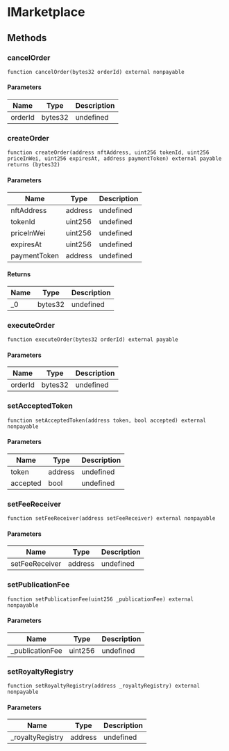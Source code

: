 # IMarketplace









## Methods

### cancelOrder

```solidity
function cancelOrder(bytes32 orderId) external nonpayable
```





#### Parameters

| Name | Type | Description |
|---|---|---|
| orderId | bytes32 | undefined |

### createOrder

```solidity
function createOrder(address nftAddress, uint256 tokenId, uint256 priceInWei, uint256 expiresAt, address paymentToken) external payable returns (bytes32)
```





#### Parameters

| Name | Type | Description |
|---|---|---|
| nftAddress | address | undefined |
| tokenId | uint256 | undefined |
| priceInWei | uint256 | undefined |
| expiresAt | uint256 | undefined |
| paymentToken | address | undefined |

#### Returns

| Name | Type | Description |
|---|---|---|
| _0 | bytes32 | undefined |

### executeOrder

```solidity
function executeOrder(bytes32 orderId) external payable
```





#### Parameters

| Name | Type | Description |
|---|---|---|
| orderId | bytes32 | undefined |

### setAcceptedToken

```solidity
function setAcceptedToken(address token, bool accepted) external nonpayable
```





#### Parameters

| Name | Type | Description |
|---|---|---|
| token | address | undefined |
| accepted | bool | undefined |

### setFeeReceiver

```solidity
function setFeeReceiver(address setFeeReceiver) external nonpayable
```





#### Parameters

| Name | Type | Description |
|---|---|---|
| setFeeReceiver | address | undefined |

### setPublicationFee

```solidity
function setPublicationFee(uint256 _publicationFee) external nonpayable
```





#### Parameters

| Name | Type | Description |
|---|---|---|
| _publicationFee | uint256 | undefined |

### setRoyaltyRegistry

```solidity
function setRoyaltyRegistry(address _royaltyRegistry) external nonpayable
```





#### Parameters

| Name | Type | Description |
|---|---|---|
| _royaltyRegistry | address | undefined |




